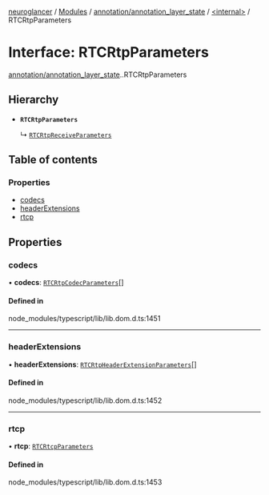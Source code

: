 [neuroglancer](../README.md) / [Modules](../modules.md) / [annotation/annotation\_layer\_state](../modules/annotation_annotation_layer_state.md) / [<internal\>](../modules/annotation_annotation_layer_state._internal_.md) / RTCRtpParameters

# Interface: RTCRtpParameters

[annotation/annotation_layer_state](../modules/annotation_annotation_layer_state.md).[<internal>](../modules/annotation_annotation_layer_state._internal_.md).RTCRtpParameters

## Hierarchy

- **`RTCRtpParameters`**

  ↳ [`RTCRtpReceiveParameters`](annotation_annotation_layer_state._internal_.RTCRtpReceiveParameters.md)

## Table of contents

### Properties

- [codecs](annotation_annotation_layer_state._internal_.RTCRtpParameters.md#codecs)
- [headerExtensions](annotation_annotation_layer_state._internal_.RTCRtpParameters.md#headerextensions)
- [rtcp](annotation_annotation_layer_state._internal_.RTCRtpParameters.md#rtcp)

## Properties

### codecs

• **codecs**: [`RTCRtpCodecParameters`](annotation_annotation_layer_state._internal_.RTCRtpCodecParameters.md)[]

#### Defined in

node_modules/typescript/lib/lib.dom.d.ts:1451

___

### headerExtensions

• **headerExtensions**: [`RTCRtpHeaderExtensionParameters`](annotation_annotation_layer_state._internal_.RTCRtpHeaderExtensionParameters.md)[]

#### Defined in

node_modules/typescript/lib/lib.dom.d.ts:1452

___

### rtcp

• **rtcp**: [`RTCRtcpParameters`](annotation_annotation_layer_state._internal_.RTCRtcpParameters.md)

#### Defined in

node_modules/typescript/lib/lib.dom.d.ts:1453
